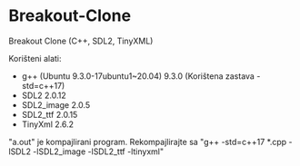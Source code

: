 # Breakout-Clone
Breakout Clone (C++, SDL2, TinyXML)

Korišteni alati:
 * g++ (Ubuntu 9.3.0-17ubuntu1~20.04) 9.3.0 (Korištena zastava -std=c++17)
 * SDL2 2.0.12
 * SDL2_image 2.0.5
 * SDL2_ttf 2.0.15
 * TinyXml 2.6.2
 
 "a.out" je kompajlirani program.
 Rekompajlirajte sa "g++ -std=c++17 *.cpp -lSDL2 -lSDL2_image -lSDL2_ttf -ltinyxml"
